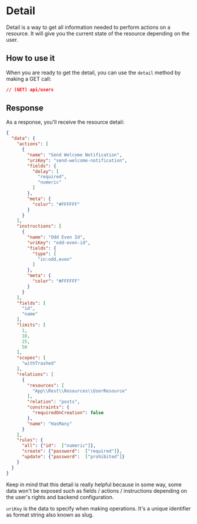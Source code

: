 # Detail

Detail is a way to get all information needed to perform actions on a resource. It will give you the current state of the resource depending on the user.

## How to use it

When you are ready to get the detail, you can use the `detail` method by making a GET call:

```json
// (GET) api/users
```

## Response

As a response, you'll receive the resource detail:

```json
{
  "data": {
    "actions": [
      {
        "name": "Send Welcome Notification",
        "uriKey": "send-welcome-notification",
        "fields": {
          "delay": [
            "required",
            "numeric"
          ]
        },
        "meta": {
          "color": "#FFFFFF"
        }
      }
    ],
    "instructions": [
      {
        "name": "Odd Even Id",
        "uriKey": "odd-even-id",
        "fields": {
          "type": [
            "in:odd,even"
          ]
        },
        "meta": {
          "color": "#FFFFFF"
        }
      }
    ],
    "fields": [
      "id",
      "name"
    ],
    "limits": [
      1,
      10,
      25,
      50
    ],
    "scopes": [
      "withTrashed"
    ],
    "relations": [
      {
        "resources": [
          "App\\Rest\\Resources\\UserResource"
        ],
        "relation": "posts",
        "constraints": {
          "requiredOnCreation": false
        },
        "name": "HasMany"
      }
    ],
    "rules": {
      "all": {"id":  ["numeric"]},
      "create": {"password":  ["required"]},
      "update": {"password":  ["prohibited"]}
    }
  }
}
```

Keep in mind that this detail is really helpful because in some way, some data won't be exposed such as fields / actions / instructions depending on the user's rights and backend configuration.

`uriKey` is the data to specify when making operations. It's a unique identifier as format string also known as slug.
